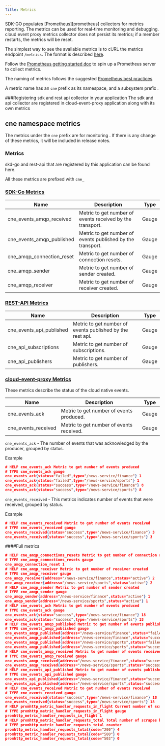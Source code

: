 ```yaml
---
Title: Metrics
---
```


SDK-GO populates [Prometheus][prometheus]  collectors for metrics reporting. The metrics can be used for real-time monitoring and debugging.
cloud event proxy metrics collector does not persist its metrics; if a member restarts, the metrics will be reset.

The simplest way to see the available metrics is to cURL the metrics endpoint `/metrics`. The format is described [here](http://prometheus.io/docs/instrumenting/exposition_formats/).

Follow the [Prometheus getting started doc](http://prometheus.io/docs/introduction/getting_started/) to spin up a Prometheus server to collect metrics.

The naming of metrics follows the suggested [Prometheus best practices](http://prometheus.io/docs/practices/naming/).

A metric name has an `cne`  prefix as its namespace, and a subsystem prefix .

###Registering sdk and rest api collector in your application
The sdk and api collector are registered in cloud-event-proxy application along with its own metrics


## cne namespace metrics

The metrics under the `cne` prefix are for monitoring .  If there is any change of these metrics, it will be included in release notes.


### Metrics
skd-go and rest-api that are registered by this application can be found here.

All these metrics are prefixed with `cne_`

 
### [SDK-Go Metrics](https://github.com/redhat-cne/sdk-go/blob/main/docs/metrics.md)

| Name                                                  | Description                                              | Type    |
|-------------------------------------------------------|----------------------------------------------------------|---------|
| cne_events_amqp_received          | Metric to get number of events received  by the transport.   | Gauge |
| cne_events_amqp_published     | Metric to get number of events published by the transport.  | Gauge   |
| cne_amqp_connection_reset     | Metric to get number of connection resets.  | Gauge   |
| cne_amqp_sender     | Metric to get number of sender created.  | Gauge   |
| cne_amqp_receiver     | Metric to get number of receiver created.  | Gauge   |

### [REST-API Metrics ](https://github.com/redhat-cne/rest-api/blob/main/docs/metrics.md)

| Name                                                  | Description                                              | Type    |
|-------------------------------------------------------|----------------------------------------------------------|---------|
| cne_events_api_published          | Metric to get number of events published by the rest api.   | Gauge |
| cne_api_subscriptions     | Metric to get number of subscriptions.  | Gauge   |
| cne_api_publishers     | Metric to get number of publishers.  | Gauge   |

### [cloud-event-proxy Metrics](#)
These metrics describe the status of the cloud native events.

| Name                                                  | Description                                              | Type    |
|-------------------------------------------------------|----------------------------------------------------------|---------|
| cne_events_ack          | Metric to get number of events produced.   | Gauge |
| cne_events_received     | Metric to get number of events received.  | Gauge   |


`cne_events_ack` -  The number of events that was acknowledged by the producer, grouped by status.

Example
```json 
# HELP cne_events_ack Metric to get number of events produced
# TYPE cne_events_ack gauge
cne_events_ack{status="failed",type="/news-service/finance"} 1
cne_events_ack{status="failed",type="/news-service/sports"} 1
cne_events_ack{status="success",type="/news-service/finance"} 8
cne_events_ack{status="success",type="/news-service/sports"} 8
```

`cne_events_received` -  This metrics indicates number of events that were received, grouped by status.

Example
```json
# HELP cne_events_received Metric to get number of events received
# TYPE cne_events_received gauge
cne_events_received{status="success",type="/news-service/finance"} 3
cne_events_received{status="success",type="/news-service/sports"} 3
```

####Full metrics
```json
# HELP cne_amqp_connections_resets Metric to get number of connection resets
# TYPE cne_amqp_connections_resets gauge
cne_amqp_connection_reset 1
# HELP cne_amqp_receiver Metric to get number of receiver created
# TYPE cne_amqp_receiver gauge
cne_amqp_receiver{address="/news-service/finance",status="active"} 2
cne_amqp_receiver{address="/news-service/sports",status="active"} 2
# HELP cne_amqp_sender Metric to get number of sender created
# TYPE cne_amqp_sender gauge
cne_amqp_sender{address="/news-service/finance",status="active"} 1
cne_amqp_sender{address="/news-service/sports",status="active"} 1
# HELP cne_events_ack Metric to get number of events produced
# TYPE cne_events_ack gauge
cne_events_ack{status="success",type="/news-service/finance"} 18
cne_events_ack{status="success",type="/news-service/sports"} 18
# HELP cne_events_amqp_published Metric to get number of events published by the transport
# TYPE cne_events_amqp_published gauge
cne_events_amqp_published{address="/news-service/finance",status="failed"} 1
cne_events_amqp_published{address="/news-service/finance",status="success"} 18
cne_events_amqp_published{address="/news-service/sports",status="failed"} 1
cne_events_amqp_published{address="/news-service/sports",status="success"} 18
# HELP cne_events_amqp_received Metric to get number of events received  by the transport
# TYPE cne_events_amqp_received gauge
cne_events_amqp_received{address="/news-service/finance",status="success"} 18
cne_events_amqp_received{address="/news-service/sports",status="success"} 18
# HELP cne_events_api_published Metric to get number of events published by the rest api
# TYPE cne_events_api_published gauge
cne_events_api_published{address="/news-service/finance",status="success"} 19
cne_events_api_published{address="/news-service/sports",status="success"} 19
# HELP cne_events_received Metric to get number of events received
# TYPE cne_events_received gauge
cne_events_received{status="success",type="/news-service/finance"} 18
cne_events_received{status="success",type="/news-service/sports"} 18
# HELP promhttp_metric_handler_requests_in_flight Current number of scrapes being served.
# TYPE promhttp_metric_handler_requests_in_flight gauge
promhttp_metric_handler_requests_in_flight 1
# HELP promhttp_metric_handler_requests_total Total number of scrapes by HTTP status code.
# TYPE promhttp_metric_handler_requests_total counter
promhttp_metric_handler_requests_total{code="200"} 4
promhttp_metric_handler_requests_total{code="500"} 0
promhttp_metric_handler_requests_total{code="503"} 0
```